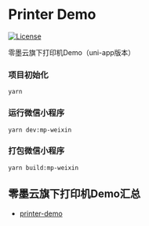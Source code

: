 # Printer Demo
[![License](https://img.shields.io/badge/license-MIT-4EB1BA.svg)](https://www.opensource.org/licenses/mit-license.php)

零墨云旗下打印机Demo（uni-app版本）


### 项目初始化
```
yarn
```

### 运行微信小程序
```
yarn dev:mp-weixin
```

### 打包微信小程序
```
yarn build:mp-weixin
```


## 零墨云旗下打印机Demo汇总

- [printer-demo][1]

[1]: https://github.com/lingmoyun/printer-demo

